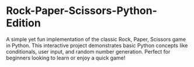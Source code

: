 # Rock-Paper-Scissors-Python-Edition
A simple yet fun implementation of the classic Rock, Paper, Scissors game in Python. This interactive project demonstrates basic Python concepts like conditionals, user input, and random number generation. Perfect for beginners looking to learn or enjoy a quick game!

